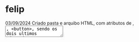 # felip
03/09/2024 Criado pasta e arquibo HTML, com atributos de <label>, <textarea>, <button>, sendo os dois ultimos adaptados a ARIA.
04/09/2024 Adicionado icone<img>, listas<li> ordenadas<ol> e desordenadas<ul> , menu e menu EMAG/ARIA ( role) , <nav> , link/âncora<a>, poupp<dialog>, "menu e card <div>, progress>,cabeçalho dentro do body <header><h1>to<h6>, <main>, </main>
05/09/2024 Adicionado <adress> dentro do <footer>, comando <cite> e blokquote, e <table> e <td> ,<tr>,<th> e <abbr> para titulo abreviado 
